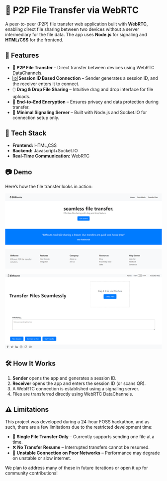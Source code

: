 # 📡 P2P File Transfer via WebRTC

A peer-to-peer (P2P) file transfer web application built with **WebRTC**, enabling direct file sharing between two devices without a server intermediary for the file data. The app uses **Node.js** for signaling and **HTML/CSS** for the frontend.

## 🚀 Features

- 🔁 **P2P File Transfer** – Direct transfer between devices using WebRTC DataChannels.
- 🆔 **Session ID Based Connection** – Sender generates a session ID, and the receiver enters it to connect.
- 🖱️ **Drag & Drop File Sharing** – Intuitive drag and drop interface for file uploads.
- 🔐 **End-to-End Encryption** – Ensures privacy and data protection during transfer.
- 💬 **Minimal Signaling Server** – Built with Node.js and Socket.IO for connection setup only.

## 🧰 Tech Stack

- **Frontend:** HTML,CSS
- **Backend:** Javascript+Socket.IO
- **Real-Time Communication:** WebRTC

## 📷 Demo

Here’s how the file transfer looks in action:

![File Transfer Demo](Public/BitRouteDeom1.png)

![File Transfer Demo](Public/BitRouteDemo2.png)



## 🛠️ How It Works

1. **Sender** opens the app and generates a session ID.
2. **Receiver** opens the app and enters the session ID (or scans QR).
3. A WebRTC connection is established using a signaling server.
4. Files are transferred directly using WebRTC DataChannels.

## ⚠️ Limitations
This project was developed during a 24-hour FOSS hackathon, and as such, there are a few limitations due to the restricted development time:

- 📂 **Single File Transfer Only** – Currently supports sending one file at a time.
- ❌ **No Transfer Resume** – Interrupted transfers cannot be resumed.
- 📶 **Unstable Connection on Poor Networks** – Performance may degrade on unstable or slow internet.

We plan to address many of these in future iterations or open it up for community contributions!



